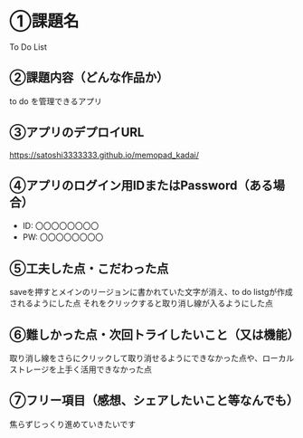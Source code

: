 # ①課題名
To Do List

## ②課題内容（どんな作品か）
to do を管理できるアプリ

## ③アプリのデプロイURL
https://satoshi3333333.github.io/memopad_kadai/

## ④アプリのログイン用IDまたはPassword（ある場合）
- ID: 〇〇〇〇〇〇〇〇
- PW: 〇〇〇〇〇〇〇〇

## ⑤工夫した点・こだわった点
saveを押すとメインのリージョンに書かれていた文字が消え、to do listgが作成されるようにした点
それをクリックすると取り消し線が入るようにした点

## ⑥難しかった点・次回トライしたいこと（又は機能）
取り消し線をさらにクリックして取り消せるようにできなかった点や、ローカルストレージを上手く活用できなかった点

## ⑦フリー項目（感想、シェアしたいこと等なんでも）
焦らずじっくり進めていきたいです
